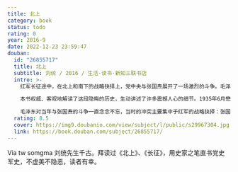 ```yaml
---
title: 北上
category: book
status: todo
rating: 0
year: 2016-9
date: 2022-12-23 23:59:47
douban:
  id: "26855717"
  title: 北上
  subtitle: 刘统 / 2016 / 生活·读书·新知三联书店
  intro: >-
    红军长征途中，在北上和南下的战略抉择上，党中央与张国焘展开了一场激烈的斗争。毛泽东称之为他“一生中最黑暗的时刻”。

    本书权威、客观地解读了这段隐晦的历史，生动讲述了许多震撼人心的细节。1935年6月懋功会师后，红一、四方面军在荒凉的松潘草地分道扬镳，党中央和红军一部走出草地，开赴抗日前线；张国焘则另立中央，他率领的部队接连遭遇了南下失利、三过草地、西路军失败等重大挫折，党和中国革命的事业也多次面临生死存亡的考验。

    毛泽东对当年与张国焘的斗争一直念念不忘，当时的冲突主要集中于红军的战略抉择：张国焘下令南下，毛泽东力主“北上”。后来的历史进程雄辩地证明了，只有“北上”才是正确的和富有远见的决断。
  rating: 8.5
  cover: https://img9.doubanio.com/view/subject/l/public/s29967304.jpg
  link: https://book.douban.com/subject/26855717/
---
```


Via tw somgma 刘统先生千古。拜读过《北上》、《长征》，用史家之笔直书党史军史，不虚美不隐恶，读者有幸。